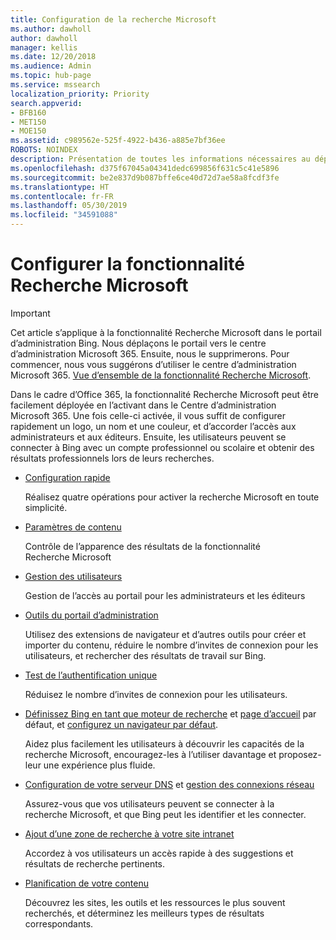 ```yaml
---
title: Configuration de la recherche Microsoft
ms.author: dawholl
author: dawholl
manager: kellis
ms.date: 12/20/2018
ms.audience: Admin
ms.topic: hub-page
ms.service: mssearch
localization_priority: Priority
search.appverid:
- BFB160
- MET150
- MOE150
ms.assetid: c989562e-525f-4922-b436-a885e7bf36ee
ROBOTS: NOINDEX
description: Présentation de toutes les informations nécessaires au déploiement de la recherche Microsoft dans votre organisation
ms.openlocfilehash: d375f67045a04341dedc699856f631c5c41e5896
ms.sourcegitcommit: be2e837d9b087bffe6ce40d72d7ae58a8fcdf3fe
ms.translationtype: HT
ms.contentlocale: fr-FR
ms.lasthandoff: 05/30/2019
ms.locfileid: "34591088"
---
```

# <a name="set-up-microsoft-search"></a>Configurer la fonctionnalité Recherche Microsoft

> [!IMPORTANT]
> Cet article s’applique à la fonctionnalité Recherche Microsoft dans le portail d’administration Bing. Nous déplaçons le portail vers le centre d’administration Microsoft 365. Ensuite, nous le supprimerons. Pour commencer, nous vous suggérons d’utiliser le centre d’administration Microsoft 365. [Vue d’ensemble de la fonctionnalité Recherche Microsoft](overview-microsoft-search.md).
    
Dans le cadre d’Office 365, la fonctionnalité Recherche Microsoft peut être facilement déployée en l’activant dans le Centre d’administration Microsoft 365. Une fois celle-ci activée, il vous suffit de configurer rapidement un logo, un nom et une couleur, et d’accorder l’accès aux administrateurs et aux éditeurs. Ensuite, les utilisateurs peuvent se connecter à Bing avec un compte professionnel ou scolaire et obtenir des résultats professionnels lors de leurs recherches.

- [Configuration rapide](quick-set-up.md)
    
    Réalisez quatre opérations pour activer la recherche Microsoft en toute simplicité.

- [Paramètres de contenu](content-settings.md)
    
    Contrôle de l’apparence des résultats de la fonctionnalité Recherche Microsoft
    
- [Gestion des utilisateurs](add-users.md)
    
    Gestion de l’accès au portail pour les administrateurs et les éditeurs
    
- [Outils du portail d’administration](admin-portal-tools.md)
    
    Utilisez des extensions de navigateur et d’autres outils pour créer et importer du contenu, réduire le nombre d’invites de connexion pour les utilisateurs, et rechercher des résultats de travail sur Bing.
    
- [Test de l’authentification unique](test-single-sign-on.md)
    
    Réduisez le nombre d’invites de connexion pour les utilisateurs.
    
- [Définissez Bing en tant que moteur de recherche](set-default-search-engine.md) et [page d’accueil](set-default-homepage.md) par défaut, et [configurez un navigateur par défaut](set-default-browser.md).
    
    Aidez plus facilement les utilisateurs à découvrir les capacités de la recherche Microsoft, encouragez-les à l’utiliser davantage et proposez-leur une expérience plus fluide.
    
- [Configuration de votre serveur DNS](advanced-dns-configuration.md) et [gestion des connexions réseau](manage-network-connections.md)
    
    Assurez-vous que vos utilisateurs peuvent se connecter à la recherche Microsoft, et que Bing peut les identifier et les connecter.

- [Ajout d’une zone de recherche à votre site intranet](add-a-search-box-to-your-intranet-site.md)

    Accordez à vos utilisateurs un accès rapide à des suggestions et résultats de recherche pertinents.

- [Planification de votre contenu](plan-your-content.md)
    
    Découvrez les sites, les outils et les ressources le plus souvent recherchés, et déterminez les meilleurs types de résultats correspondants.

  

